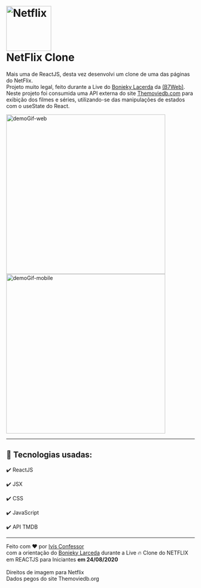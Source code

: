 <head>
    <link rel="stylesheet" type="text/css" href="./github/Readme.css">
<head>

<h1>
<br>
    <img 
        src="https://upload.wikimedia.org/wikipedia/commons/0/0f/Logo_Netflix.png" 
        alt="Netflix" 
        width="120"
    />
<br>
NetFlix Clone
</h1>

<p>
    Mais uma de ReactJS, desta vez desenvolvi um clone de uma das páginas do NetFlix.<br />
    Projeto muito legal, feito durante a Live do <a href="https://github.com/bonieky">Bonieky Lacerda</a> da <a href="https://www.linkedin.com/company/b7web/">(B7Web)</a>.
    <br />
    Neste projeto foi consumida uma API externa do site <a href="https://www.themoviedb.org/">Themoviedb.com</a> para exibição dos filmes e séries, utilizando-se das manipulações de estados com o useState do React.
</p>

<div class="divGifsDemos">
    <img src="./github/NetFlixCloneWeb.gif"
    alt="demoGif-web" height="425" />
    <img src="./github/NetFlixCloneMobile.gif"
    alt="demoGif-mobile" height="425" />
</div>

<hr />

<div class="divTechnologies">

## 🚀 Tecnologias usadas:

✔️ ReactJS

✔️ JSX

✔️ CSS

✔️ JavaScript

✔️ API TMDB

</div>


<hr />

<footer>
    Feito com <span role="img" aria-label="coração">❤️</span> por <a href="https://github.com/ivisconfessor" target="_black">Ivís Confessor</a> 
    <br/>com a orientação do <a href="https://github.com/bonieky" target="_black">
    Bonieky Larceda</a> durante a Live <span role="img" aria-label="fogo">🔥</span> Clone do NETFLIX em REACTJS para Iniciantes <strong> em 24/08/2020</strong><br/><br/>
    Direitos de imagem para Netflix<br/>
    Dados pegos do site Themoviedb.org
</footer>